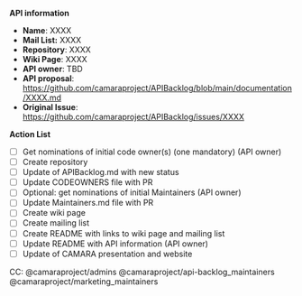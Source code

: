 <!-- API & repository Tracker Issue -->
**API information**
- **Name**: XXXX
- **Mail List:** XXXX
- **Repository**: XXXX
- **Wiki Page**: XXXX
- **API owner**: TBD
- **API proposal**: https://github.com/camaraproject/APIBacklog/blob/main/documentation/XXXX.md
- **Original Issue**: https://github.com/camaraproject/APIBacklog/issues/XXXX

**Action List**
- [ ] Get nominations of initial code owner(s) (one mandatory) (API owner)
- [ ] Create repository
- [ ] Update of APIBacklog.md with new status
- [ ] Update CODEOWNERS file with PR
- [ ] Optional: get nominations of initial Maintainers (API owner)
- [ ] Update Maintainers.md file with PR
- [ ] Create wiki page
- [ ] Create mailing list
- [ ] Create README with links to wiki page and mailing list
- [ ] Update README with API information (API owner)
- [ ] Update of CAMARA presentation and website

CC: @camaraproject/admins @camaraproject/api-backlog_maintainers @camaraproject/marketing_maintainers
